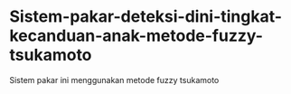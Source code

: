 # Sistem-pakar-deteksi-dini-tingkat-kecanduan-anak-metode-fuzzy-tsukamoto
Sistem pakar ini menggunakan metode fuzzy tsukamoto
